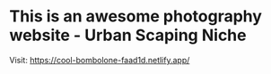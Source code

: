 # This is an awesome photography website - Urban Scaping Niche
Visit: https://cool-bombolone-faad1d.netlify.app/
